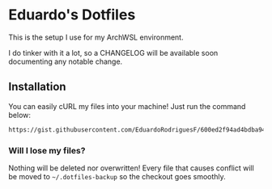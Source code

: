 # Eduardo's Dotfiles

This is the setup I use for my ArchWSL environment.

I do tinker with it a lot, so a CHANGELOG will be available soon documenting any notable change.

## Installation

You can easily cURL my files into your machine! Just run the command below:

```bash
https://gist.githubusercontent.com/EduardoRodriguesF/600ed2f94ad4bdba947fbdf0ca698a9e/raw | bash
```

### Will I lose my files?

Nothing will be deleted nor overwritten! Every file that causes conflict will be moved to `~/.dotfiles-backup` so the checkout goes smoothly.

